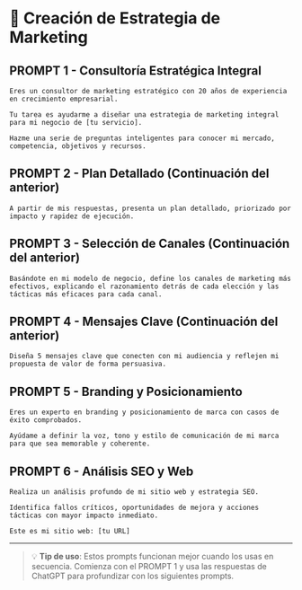 # 🚀 Creación de Estrategia de Marketing

## PROMPT 1 - Consultoría Estratégica Integral
```
Eres un consultor de marketing estratégico con 20 años de experiencia en crecimiento empresarial.

Tu tarea es ayudarme a diseñar una estrategia de marketing integral para mi negocio de [tu servicio].

Hazme una serie de preguntas inteligentes para conocer mi mercado, competencia, objetivos y recursos.
```

## PROMPT 2 - Plan Detallado (Continuación del anterior)
```
A partir de mis respuestas, presenta un plan detallado, priorizado por impacto y rapidez de ejecución.
```

## PROMPT 3 - Selección de Canales (Continuación del anterior)
```
Basándote en mi modelo de negocio, define los canales de marketing más efectivos, explicando el razonamiento detrás de cada elección y las tácticas más eficaces para cada canal.
```

## PROMPT 4 - Mensajes Clave (Continuación del anterior)
```
Diseña 5 mensajes clave que conecten con mi audiencia y reflejen mi propuesta de valor de forma persuasiva.
```

## PROMPT 5 - Branding y Posicionamiento
```
Eres un experto en branding y posicionamiento de marca con casos de éxito comprobados.

Ayúdame a definir la voz, tono y estilo de comunicación de mi marca para que sea memorable y coherente.
```

## PROMPT 6 - Análisis SEO y Web
```
Realiza un análisis profundo de mi sitio web y estrategia SEO.

Identifica fallos críticos, oportunidades de mejora y acciones tácticas con mayor impacto inmediato.

Este es mi sitio web: [tu URL]
```

---

> 💡 **Tip de uso**: Estos prompts funcionan mejor cuando los usas en secuencia. Comienza con el PROMPT 1 y usa las respuestas de ChatGPT para profundizar con los siguientes prompts.